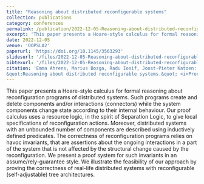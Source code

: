 ```yaml
---
title: "Reasoning about distributed reconfigurable systems"
collection: publications
category: conferences
permalink: /publication/2022-12-05-Reasoning-about-distributed-reconfigurable-systems
excerpt: 'This paper presents a Hoare-style calculus for formal reasoning about reconfiguration programs of distributed systems. Such programs create and delete components and/or interactions (connectors) while the system components change state according to their internal behaviour. Our proof calculus uses a resource logic, in the spirit of Separation Logic, to give local specifications of reconfiguration actions. Moreover, distributed systems with an unbounded number of components are described using inductively defined predicates. The correctness of reconfiguration programs relies on havoc invariants, that are assertions about the ongoing interactions in a part of the system that is not affected by the structural change caused by the reconfiguration. We present a proof system for such invariants in an assume/rely-guarantee style. We illustrate the feasibility of our approach by proving the correctness of real-life distributed systems with reconfigurable (self-adjustable) tree architectures.'
date: 2022-12-05
venue: 'OOPSLA2'
paperurl: 'https://doi.org/10.1145/3563293'
slidesurl: '/files/2022-12-05-Reasoning-about-distributed-reconfigurable-systems.pdf'
bibtexurl: '/files/2022-12-05-Reasoning-about-distributed-reconfigurable-systems.bib'
citation: 'Emma Ahrens, Marius Bozga, Radu Iosif, Joost-Pieter Katoen:
&quot;Reasoning about distributed reconfigurable systems.&quot; <i>Proc. ACM Program. Lang. 6(OOPSLA2):</i> 145-174 (2022)'
---
```


This paper presents a Hoare-style calculus for formal reasoning about reconfiguration programs of distributed systems. Such programs create and delete components and/or interactions (connectors) while the system components change state according to their internal behaviour. Our proof calculus uses a resource logic, in the spirit of Separation Logic, to give local specifications of reconfiguration actions. Moreover, distributed systems with an unbounded number of components are described using inductively defined predicates. The correctness of reconfiguration programs relies on havoc invariants, that are assertions about the ongoing interactions in a part of the system that is not affected by the structural change caused by the reconfiguration. We present a proof system for such invariants in an assume/rely-guarantee style. We illustrate the feasibility of our approach by proving the correctness of real-life distributed systems with reconfigurable (self-adjustable) tree architectures.